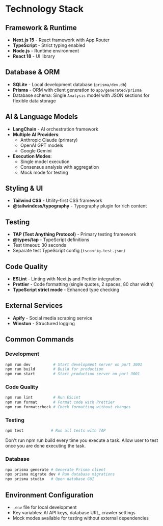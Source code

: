 # Technology Stack

## Framework & Runtime

- **Next.js 15** - React framework with App Router
- **TypeScript** - Strict typing enabled
- **Node.js** - Runtime environment
- **React 18** - UI library

## Database & ORM

- **SQLite** - Local development database (`prisma/dev.db`)
- **Prisma** - ORM with client generation to `app/generated/prisma`
- Database schema: Single `Analysis` model with JSON sections for flexible data storage

## AI & Language Models

- **LangChain** - AI orchestration framework
- **Multiple AI Providers**:
  - Anthropic Claude (primary)
  - OpenAI GPT models
  - Google Gemini
- **Execution Modes**:
  - Single model execution
  - Consensus analysis with aggregation
  - Mock mode for testing

## Styling & UI

- **Tailwind CSS** - Utility-first CSS framework
- **@tailwindcss/typography** - Typography plugin for rich content

## Testing

- **TAP (Test Anything Protocol)** - Primary testing framework
- **@types/tap** - TypeScript definitions
- Test timeout: 30 seconds
- Separate test TypeScript config (`tsconfig.test.json`)

## Code Quality

- **ESLint** - Linting with Next.js and Prettier integration
- **Prettier** - Code formatting (single quotes, 2 spaces, 80 char width)
- **TypeScript strict mode** - Enhanced type checking

## External Services

- **Apify** - Social media scraping service
- **Winston** - Structured logging

## Common Commands

### Development

```bash
npm run dev          # Start development server on port 3001
npm run build        # Build for production
npm run start        # Start production server on port 3001
```

### Code Quality

```bash
npm run lint         # Run ESLint
npm run format       # Format code with Prettier
npm run format:check # Check formatting without changes
```

### Testing

```bash
npm test            # Run all tests with TAP
```

Don't run npm run build every time you execute a task. Allow user to test once you are done executing the task.

### Database

```bash
npx prisma generate # Generate Prisma client
npx prisma migrate dev # Run database migrations
npx prisma studio   # Open database GUI
```

## Environment Configuration

- `.env` file for local development
- Key variables: AI API keys, database URL, crawler settings
- Mock modes available for testing without external dependencies
